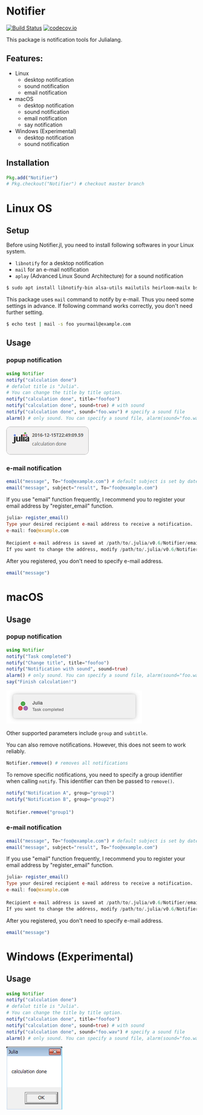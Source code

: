 # Notifier
[![Build Status](https://travis-ci.org/goropikari/Notifier.jl.svg?branch=master)](https://travis-ci.org/goropikari/Notifier.jl)
[![codecov.io](http://codecov.io/github/goropikari/Notifier.jl/coverage.svg?branch=master)](http://codecov.io/github/goropikari/Notifier.jl?branch=master)

This package is notification tools for Julialang.

 ## Features:
 - Linux
   - desktop notification
   - sound notification
   - email notification
 - macOS
   - desktop notification
   - sound notification
   - email notification
   - say notification
 - Windows (Experimental)
   - desktop notification
   - sound notification

## Installation
```Julia
Pkg.add("Notifier")
# Pkg.checkout("Notifier") # checkout master branch
```

# Linux OS
## Setup
Before using Notifier.jl, you need to install following softwares in your Linux system.
- `libnotify` for a desktop notification
- `mail` for an e-mail notification
- `aplay` (Advanced Linux Sound Architecture) for a sound notification

```bash
$ sudo apt install libnotify-bin alsa-utils mailutils heirloom-mailx bsd-mailx
```

This package uses `mail` command to notify by e-mail. Thus you need some settings in advance.
If following command works correctly, you don't need further setting.
```bash
$ echo test | mail -s foo yourmail@example.com
```

## Usage
### popup notification
```Julia
using Notifier
notify("calculation done")
# defalut title is "Julia".
# You can change the title by title option.
notify("calculation done", title="foofoo")
notify("calculation done", sound=true) # with sound
notify("calculation done", sound="foo.wav") # specify a sound file
alarm() # only sound. You can specify a sound file, alarm(sound="foo.wav")
```
![Screenshot of a Notification](./docs/popup.png?raw=true)

### e-mail notification
```Julia
email("message", To="foo@example.com") # default subject is set by date.
email("message", subject="result", To="foo@example.com")
```


If you use "email" function frequently, I recommend you to register your email address by "register_email" function.
```Julia
julia> register_email()
Type your desired recipient e-mail address to receive a notification.
e-mail: foo@example.com

Recipient e-mail address is saved at /path/to/.julia/v0.6/Notifier/email/address.txt.
If you want to change the address, modify /path/to/.julia/v0.6/Notifier/email/address.txt directly or run register_email() again
```

After you registered, you don't need to specify e-mail address.
```Julia
email("message")
```


# macOS
## Usage
### popup notification
```julia
using Notifier
notify("Task completed")
notify("Change title", title="foofoo")
notify("Notification with sound", sound=true)
alarm() # only sound. You can specify a sound file, alarm(sound="foo.wav")
say("Finish calculation!")
```

![Screenshot of a Notification](./docs/screenshot.png?raw=true)

Other supported parameters include `group` and `subtitle`.

You can also remove notifications. However, this does not seem to work reliably.

```julia
Notifier.remove() # removes all notifications
```

To remove specific notifications, you need to specify a group identifier when calling `notify`. This identifier can then be passed to `remove()`.

```julia
notify("Notification A", group="group1")
notify("Notification B", group="group2")

Notifier.remove("group1")
```

### e-mail notification
```Julia
email("message", To="foo@example.com") # default subject is set by date.
email("message", subject="result", To="foo@example.com")
```


If you use "email" function frequently, I recommend you to register your email address by "register_email" function.
```Julia
julia> register_email()
Type your desired recipient e-mail address to receive a notification.
e-mail: foo@example.com

Recipient e-mail address is saved at /path/to/.julia/v0.6/Notifier/email/address.txt.
If you want to change the address, modify /path/to/.julia/v0.6/Notifier/email/address.txt directly or run register_email() again
```

After you registered, you don't need to specify e-mail address.
```Julia
email("message")
```

# Windows (Experimental)
## Usage
```Julia
using Notifier
notify("calculation done")
# defalut title is "Julia".
# You can change the title by title option.
notify("calculation done", title="foofoo")
notify("calculation done", sound=true) # with sound
notify("calculation done", sound="foo.wav") # specify a sound file
alarm() # only sound. You can specify a sound file, alarm(sound="foo.wav")
```
![Screenshot of a Notification](./docs/winpopup.png?raw=true)
